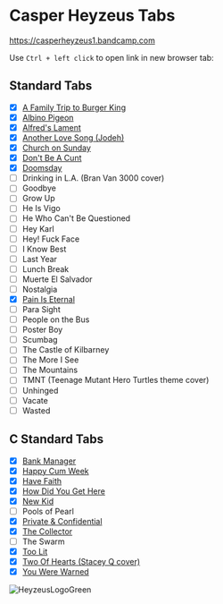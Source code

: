 
# Casper Heyzeus Tabs

<https://casperheyzeus1.bandcamp.com>

Use `Ctrl + left click` to open link in new browser tab:

## Standard Tabs

- [x] [A Family Trip to Burger King](Tabs/A-Family-Trip-To-Burger-King-Tab.md)
- [x] [Albino Pigeon](Tabs/Albino-Pigeon-Tab.md)
- [x] [Alfred's Lament](Tabs/Alfreds-Lament-Tab.md)
- [x] [Another Love Song (Jodeh)](Tabs/Another-Love-Song-Jodeh.md)
- [x] [Church on Sunday](Tabs/Church-On-Sunday-Tab.md)
- [x] [Don't Be A Cunt](Tabs/Dont-Be-A-Cunt-Tab.md)
- [x] [Doomsday](Tabs/Doomsday-Tab.md)
- [ ] Drinking in L.A. (Bran Van 3000 cover)
- [ ] Goodbye
- [ ] Grow Up
- [ ] He Is Vigo
- [ ] He Who Can't Be Questioned
- [ ] Hey Karl
- [ ] Hey! Fuck Face
- [ ] I Know Best
- [ ] Last Year
- [ ] Lunch Break
- [ ] Muerte El Salvador
- [ ] Nostalgia
- [x] [Pain Is Eternal](Tabs/Pain-Is-Eternal-Tab.md)
- [ ] Para Sight
- [ ] People on the Bus
- [ ] Poster Boy
- [ ] Scumbag
- [ ] The Castle of Kilbarney
- [ ] The More I See
- [ ] The Mountains
- [ ] TMNT (Teenage Mutant Hero Turtles theme cover)
- [ ] Unhinged
- [ ] Vacate
- [ ] Wasted

## C Standard Tabs

- [x] [Bank Manager](/C-Standard-Tabs/Bank-Manager-Tab.md)
- [x] [Happy Cum Week](/C-Standard-Tabs/Happy-Cum-Week-Tab.md)
- [x] [Have Faith](/C-Standard-Tabs/Have-Faith-Tab.md)
- [x] [How Did You Get Here](/C-Standard-Tabs/How-Did-You-Get-Here-Tab.md)
- [x] [New Kid](/C-Standard-Tabs/New-Kid-Tab.md)
- [ ] Pools of Pearl
- [x] [Private & Confidential](/C-Standard-Tabs/Private-&-Confidential-Tab.md)
- [x] [The Collector](/C-Standard-Tabs/The-Collector-Tab.md)
- [ ] The Swarm
- [x] [Too Lit](/C-Standard-Tabs/Too-Lit-Tab.md)
- [x] [Two Of Hearts (Stacey Q cover)](C-Standard-Tabs/Two-Of-Hearts-Tab.md)
- [x] [You Were Warned](/C-Standard-Tabs/You-Were-Warned-Tab.md)

![HeyzeusLogoGreen](https://user-images.githubusercontent.com/91059083/150850411-97e8c540-13ba-4486-9adc-54a8bc9c8538.png)
